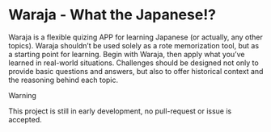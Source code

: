 # Waraja - What the Japanese!?

Waraja is a flexible quizing APP for learning Japanese (or actually, any other topics). Waraja shouldn’t be used solely as a rote memorization tool, but as a starting point for learning. Begin with Waraja, then apply what you’ve learned in real-world situations. Challenges should be designed not only to provide basic questions and answers, but also to offer historical context and the reasoning behind each topic.

> [!WARNING]
> This project is still in early development, no pull-request or issue is accepted.
